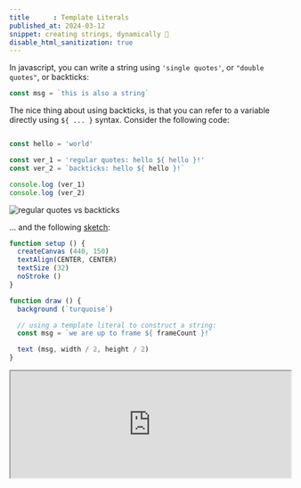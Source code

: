 ```yaml
---
title      : Template Literals
published_at: 2024-03-12
snippet: creating strings, dynamically 🧵
disable_html_sanitization: true
---
```


In javascript, you can write a string using `'single quotes'`, or `"double quotes"`, or backticks:

```javascript
const msg = `this is also a string`
```

The nice thing about using backticks, is that you can refer to a variable directly using `${ ... }` syntax.  Consider the following code:

```javascript

const hello = 'world'

const ver_1 = 'regular quotes: hello ${ hello }!'
const ver_2 = `backticks: hello ${ hello }!`

console.log (ver_1)
console.log (ver_2)
```

![regular quotes vs backticks](/etc/images/quotes_vs_backticks.png)

... and the following [sketch](https://editor.p5js.org/capogreco/sketches/iFK6O_L7A):

```javascript
function setup () {
  createCanvas (440, 150)
  textAlign(CENTER, CENTER)
  textSize (32)
  noStroke ()
}

function draw () {
  background (`turquoise`)

  // using a template literal to construct a string:
  const msg = `we are up to frame ${ frameCount }!`

  text (msg, width / 2, height / 2)
}
```

<iframe src="https://editor.p5js.org/capogreco/full/iFK6O_L7A" width="100%" height=192></iframe>